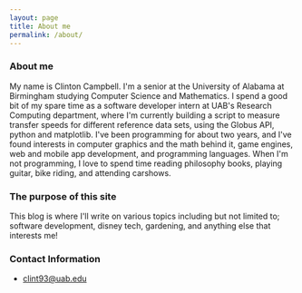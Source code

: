 ```yaml
---
layout: page
title: About me
permalink: /about/
---
```


### About me
My name is Clinton Campbell. I'm a senior at the University of Alabama at Birmingham studying Computer Science and Mathematics. I spend a good bit of my spare time as a software developer intern at UAB's Research Computing department, where I'm currently building a script to measure transfer speeds for different reference data sets, using the Globus API, python and matplotlib. I've been programming for about two years, and I've found interests in computer graphics and the math behind it, game engines, web and mobile app development, and programming languages. When I'm not programming, I love to spend time reading philosophy books, playing guitar, bike riding, and attending carshows. 

### The purpose of this site
This blog is where I'll write on various topics including but not limited to; software development, disney tech, gardening, and anything else that interests me! 

### Contact Information

- clint93@uab.edu